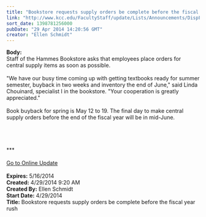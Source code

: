 ```yaml
---
title: "Bookstore requests supply orders be complete before the fiscal year rush"
link: "http://www.kcc.edu/FacultyStaff/update/Lists/Announcements/DispForm.aspx?ID=1498"
sort_date: 1398781256000
pubDate: "29 Apr 2014 14:20:56 GMT"
creator: "Ellen Schmidt"
---
```


<div><b>Body:</b> <div class="ExternalClassB8B8160CECDF437E97ED5F6D67D3297D"><div>Staff of the Hammes Bookstore asks that employees place orders for central supply items as soon as possible. </div>
<div> </div>
<div>&quot;We have our busy time coming up with getting textbooks ready for summer semester, buyback in two weeks and inventory the end of June,&quot; said Linda Chouinard, specialist I in the bookstore. &quot;Your cooperation is greatly appreciated.&quot;</div>
<div> </div>
<div>
<div>Book buyback for spring is May 12 to 19. The final day to make central supply orders before the end of the fiscal year will be in mid-June. </div></div>
<div> </div>
<div> </div>
<div> </div>
<div> </div>
<div>
<div></div>
<div>
<div></div>
<div>
<div></div>
<div></div>
<div>***</div>
<div> </div>
<div></div>
<div></div>
<div></div>
<div><a href="/FacultyStaff/update/Pages/dailyupdate.aspx">Go to Online Update</a></div>
<div></div><br /></div></div></div></div></div>
<div><b>Expires:</b> 5/16/2014</div>
<div><b>Created:</b> 4/29/2014 9:20 AM</div>
<div><b>Created By:</b> Ellen Schmidt</div>
<div><b>Start Date:</b> 4/29/2014</div>
<div><b>Title:</b> Bookstore requests supply orders be complete before the fiscal year rush</div>
